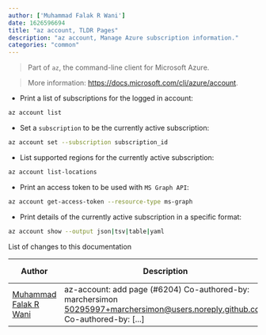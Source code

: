 ```yaml
---
author: ['Muhammad Falak R Wani']
date: 1626596694
title: "az account, TLDR Pages"
description: "az account, Manage Azure subscription information."
categories: "common"
---
```

> Part of `az`, the command-line client for Microsoft Azure.

> More information: <https://docs.microsoft.com/cli/azure/account>.

- Print a list of subscriptions for the logged in account:

```bash
az account list
```

- Set a `subscription` to be the currently active subscription:

```bash
az account set --subscription subscription_id
```

- List supported regions for the currently active subscription:

```bash
az account list-locations
```

- Print an access token to be used with `MS Graph API`:

```bash
az account get-access-token --resource-type ms-graph
```

- Print details of the currently active subscription in a specific format:

```bash
az account show --output json|tsv|table|yaml
```
List of changes to this documentation


Author | Description | ISO 8601 Date | GitHub link
------|-----|-----|-----
[Muhammad Falak R Wani](mailto:falakreyaz@gmail.com) | az-account: add page (#6204) Co-authored-by: marchersimon <50295997+marchersimon@users.noreply.github.com> Co-authored-by: [...] | 2021-07-18T10:24:54 | [8b934ddd8b7e](https://github.com/tldr-pages/tldr/commit/8b934ddd8b7e36986c41cd316312b75cffa40187)

